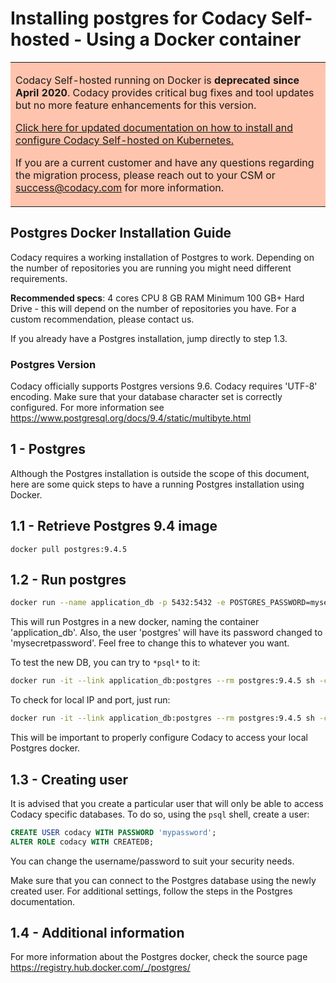 # Installing postgres for Codacy Self-hosted - Using a Docker container

<table>
  <tbody>
    <tr>
      <td style="background-color: #ffc4ad;">
        <p>
          Codacy Self-hosted running on Docker is <strong>deprecated since April 2020</strong>. Codacy provides critical bug fixes and tool updates but no more feature enhancements for this version.
        </p>
        <p>
          <a href="/Chart/" target="_self">Click here for updated documentation on how to install and configure Codacy Self-hosted on Kubernetes.</a>
        </p>
        <p>
          If you are a current customer and have any questions regarding the migration process, please reach out to your CSM or <a href="mailto:success@codacy.com" target="_blank">success@codacy.com</a> for more information.
        </p>
      </td>
    </tr>
  </tbody>
</table>

## Postgres Docker Installation Guide

Codacy requires a working installation of Postgres to work. Depending on the number of repositories you are running you might need different requirements.

**Recommended specs**:
4 cores CPU
8 GB RAM
Minimum 100 GB+ Hard Drive - this will depend on the number of repositories you have. For a custom recommendation, please contact us.

If you already have a Postgres installation, jump directly to step 1.3.

### Postgres Version

Codacy officially supports Postgres versions 9.6. Codacy requires 'UTF-8' encoding. Make sure that your database character set is correctly configured. For more information see <https://www.postgresql.org/docs/9.4/static/multibyte.html>

## 1 - Postgres

Although the Postgres installation is outside the scope of this document, here are some quick steps to have a running Postgres installation using Docker. 

## 1.1 - Retrieve Postgres 9.4 image

`docker pull postgres:9.4.5`

## 1.2 - Run postgres

```sh
docker run --name application_db -p 5432:5432 -e POSTGRES_PASSWORD=mysecretpassword -d postgres:9.4.5
```

This will run Postgres in a new docker, naming the container 'application_db'. Also, the user 'postgres' will have its password changed to 'mysecretpassword'. Feel free to change this to whatever you want.

To test the new DB, you can try to `*psql*` to it:

```sh
docker run -it --link application_db:postgres --rm postgres:9.4.5 sh -c 'exec psql -h "$POSTGRES_PORT_5432_TCP_ADDR" -p "$POSTGRES_PORT_5432_TCP_PORT" -U postgres'
```

To check for local IP and port, just run:

```sh
docker run -it --link application_db:postgres --rm postgres:9.4.5 sh -c 'echo $POSTGRES_PORT_5432_TCP_ADDR;echo "$POSTGRES_PORT_5432_TCP_PORT"'
```

This will be important to properly configure Codacy to access your local Postgres docker.

## 1.3 - Creating user

It is advised that you create a particular user that will only be able to access Codacy specific databases. To do so, using the `psql` shell, create a user:

```sql
CREATE USER codacy WITH PASSWORD 'mypassword';
ALTER ROLE codacy WITH CREATEDB;
```

You can change the username/password to suit your security needs.

Make sure that you can connect to the Postgres database using the newly created user. For additional settings, follow the steps in the Postgres documentation.

## 1.4 - Additional information

For more information about the Postgres docker, check the source page <https://registry.hub.docker.com/_/postgres/>
